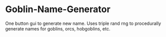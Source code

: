 # Goblin-Name-Generator

One button gui to generate new name.
     Uses triple rand rng to procedurally generate names for goblins, orcs, hobgoblins, etc.
